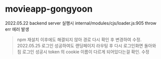 ﻿# movieapp-gongyoon
2022.05.22
backend server 실행시 internal/modules/cjs/loader.js:905 throw err 에러 발생
> npm 재설치 이후에도 해결되지 않아 경로 다시 확인 후 변경하여 수정.
2022.05.25
로그인 성공하여도 랜딩페이지 라우팅 후 다시 로그인화면 돌아와짐
> 로그인 성공시 token 의 cookie 이름이 다르게 되어있다는걸 확인. 수정
